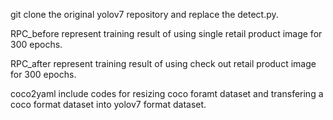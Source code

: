 git clone the original yolov7 repository and replace the detect.py.



RPC_before represent training result of using single retail product image for 300 epochs.

RPC_after represent training result of using check out retail product image for 300 epochs.


coco2yaml include codes for resizing coco foramt dataset and transfering a coco format dataset into yolov7 format dataset.

